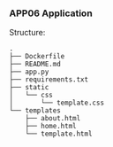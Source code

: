 ### APP06 Application

Structure:

```
.
├── Dockerfile
├── README.md
├── app.py
├── requirements.txt
├── static
│   └── css
│       └── template.css
└── templates
    ├── about.html
    ├── home.html
    └── template.html
```
